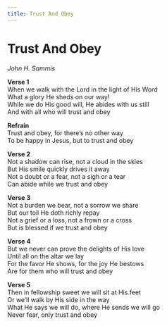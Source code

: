 ```yaml
---
title: Trust And Obey  
---
```


# Trust And Obey  
  
_John H. Sammis_  
  
**Verse 1**  
When we walk with the Lord in the light of His Word  
What a glory He sheds on our way!  
While we do His good will, He abides with us still  
And with all who will trust and obey  
  
**Refrain**  
Trust and obey, for there’s no other way  
To be happy in Jesus, but to trust and obey  
  
**Verse 2**  
Not a shadow can rise, not a cloud in the skies  
But His smile quickly drives it away  
Not a doubt or a fear, not a sigh or a tear  
Can abide while we trust and obey  
  
**Verse 3**  
Not a burden we bear, not a sorrow we share  
But our toil He doth richly repay  
Not a grief or a loss, not a frown or a cross  
But is blessed if we trust and obey  
  
**Verse 4**  
But we never can prove the delights of His love  
Until all on the altar we lay  
For the favor He shows, for the joy He bestows  
Are for them who will trust and obey  
  
**Verse 5**  
Then in fellowship sweet we will sit at His feet  
Or we’ll walk by His side in the way  
What He says we will do, where He sends we will go  
Never fear, only trust and obey  
  
  